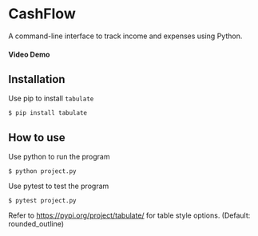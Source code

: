 # CashFlow
A command-line interface to track income and expenses using Python.
#### Video Demo
## Installation
Use pip to install `tabulate`
```
$ pip install tabulate
```
## How to use
Use python to run the program
```
$ python project.py
```
Use pytest to test the program
```
$ pytest project.py
```
Refer to https://pypi.org/project/tabulate/ for table style options. (Default: rounded_outline)
